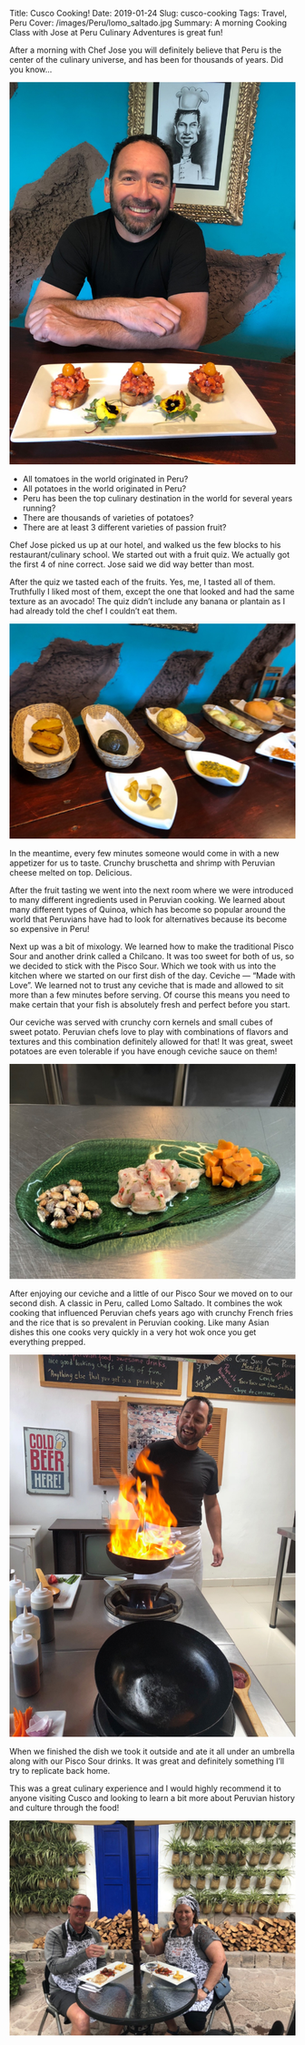 Title: Cusco Cooking!
Date: 2019-01-24
Slug: cusco-cooking
Tags: Travel, Peru
Cover: /images/Peru/lomo_saltado.jpg
Summary: A morning Cooking Class with Jose at Peru Culinary Adventures is great fun!

After a morning with Chef Jose you will definitely believe that Peru is the center of the culinary universe, and has been for thousands of years.  Did you know...

![](/images/Peru/chef_jose.jpg)

* All tomatoes in the world originated in Peru?
* All potatoes in the world originated in Peru?
* Peru has been the top culinary destination in the world for several years running?
* There are thousands of varieties of potatoes?
* There are at least 3 different varieties of passion fruit?


Chef Jose picked us up at our hotel, and walked us the few blocks to his restaurant/culinary school.  We started out with a fruit quiz.  We actually got the first 4 of nine correct.  Jose said we did way better than most.

After the quiz we tasted each of the fruits.  Yes, me, I tasted all of them.  Truthfully I liked most of them, except the one that looked and had the same texture as an avocado!  The quiz didn’t include any banana or plantain as I had already told the chef I couldn’t eat them.

![](/images/Peru/fruit_test.jpg)

In the meantime, every few minutes someone would come in with a new appetizer for us to taste.  Crunchy bruschetta and shrimp with Peruvian cheese melted on top. Delicious.

After the fruit tasting we went into the next room where we were introduced to many different ingredients used in Peruvian cooking.  We learned about many different types of Quinoa, which has become so popular around the world that Peruvians have had to look for alternatives because its become so expensive in Peru!

Next up was a bit of mixology.  We learned how to make the traditional Pisco Sour and another drink called a Chilcano.  It was too sweet for both of us, so we decided to stick with the Pisco Sour.  Which we took with us into the kitchen where we started on our first dish of the day.  Ceviche — “Made with Love”. We learned not to trust any ceviche that is made and allowed to sit more than a few minutes before serving.  Of course this means you need to make certain that your fish is absolutely fresh and perfect before you start.

Our ceviche was served with crunchy corn kernels and small cubes of sweet potato.  Peruvian chefs love to play with combinations of flavors and textures and this combination definitely allowed for that!  It was great, sweet potatoes are even tolerable if you have enough ceviche sauce on them!

![](/images/Peru/ceviche.jpg)

After enjoying our ceviche and a little of our Pisco Sour we moved on to our second dish.  A classic in Peru, called Lomo Saltado.  It combines the wok cooking that influenced Peruvian chefs years ago with crunchy French fries and the rice that is so prevalent in Peruvian cooking.  Like many Asian dishes this one cooks very quickly in a very hot wok once you get everything prepped.

![](/images/Peru/wok_fire.jpg)

When we finished the dish we took it outside and ate it all under an umbrella along with our Pisco Sour drinks.  It was great and definitely something I’ll try to replicate back home.

This was a great culinary experience and I would highly recommend it to anyone visiting Cusco and looking to learn a bit more about Peruvian history and culture through the food!

![](/images/Peru/outdoor_lunch.jpg)

